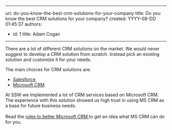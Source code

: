 

---
uri: do-you-know-the-best-crm-solutions-for-your-company
title: Do you know the best CRM solutions for your company?
created: YYYY-08-DD 01:45:37
authors:
  - id: 1
    title: Adam Cogan
---




<span class='intro'> ​​There are a lot of different CRM solutions on the market.&#160;We would never suggest to develop a CRM solution from scratch. Instead pick an existing solution and customize it for your needs.<br>
 </span>


  <p>The main choices for CRM solutions are&#58;</p>
<ul>
    <li><a title="Salesforce" href="http&#58;//www.salesforce.com/crm/" target="_blank">Salesforce&#160;</a> </li>
    <li><a title="Microsoft CRM " href="https&#58;//www.ssw.com.au/ssw/Consulting/MicrosoftCRM.aspx" target="_blank">Microsoft CRM</a> </li>
</ul>
<p>At SSW we implemented a lot of CRM services based on Microsoft CRM. <br>
The experience with this solution showed us high trust in using MS CRM as a base for future business needs.<br>
<br>
Read the <a title="SSW Rules to Better Microsoft CRM" href="http&#58;//www.ssw.com.au/ssw/Standards/Rules/RulestoBetterMicrosoftCRM.aspx">rules to better Microsoft CRM </a>to get an idea what MS CRM can do for you.</p>



